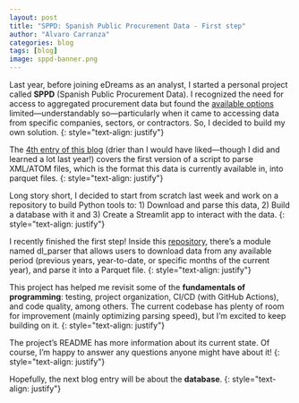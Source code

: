 ```yaml
---
layout: post
title: "SPPD: Spanish Public Procurement Data - First step"
author: "Alvaro Carranza"
categories: blog
tags: [blog]
image: sppd-banner.png
---
```


Last year, before joining eDreams as an analyst, I started a personal project called **SPPD** (Spanish Public Procurement Data). I recognized the need for access to aggregated procurement data but found the <a href="https://estadisticas.contrataciondelsectorpublico.gob.es/" target="_blank">available options</a> limited—understandably so—particularly when it came to accessing data from specific companies, sectors, or contractors. So, I decided to build my own solution.
{: style="text-align: justify"}

The [4th entry of this blog](/xml-scraping-101-elementtree-and-namespaces) (drier than I would have liked—though I did and learned a lot last year!) covers the first version of a script to parse XML/ATOM files, which is the format this data is currently available in, into parquet files.
{: style="text-align: justify"}

Long story short, I decided to start from scratch last week and work on a repository to build Python tools to: 1) Download and parse this data, 2) Build a database with it and 3) Create a Streamlit app to interact with the data.
{: style="text-align: justify"}

I recently finished the first step! Inside this <a href="https://github.com/Alvaro2c/sppd" target="_blank">repository</a>, there’s a module named dl_parser that allows users to download data from any available period (previous years, year-to-date, or specific months of the current year), and parse it into a Parquet file.
{: style="text-align: justify"}

This project has helped me revisit some of the **fundamentals of programming**: testing, project organization, CI/CD (with GitHub Actions), and code quality, among others. The current codebase has plenty of room for improvement (mainly optimizing parsing speed), but I’m excited to keep building on it.
{: style="text-align: justify"}

The project’s README has more information about its current state. Of course, I’m happy to answer any questions anyone might have about it!
{: style="text-align: justify"}

Hopefully, the next blog entry will be about the **database**.
{: style="text-align: justify"}